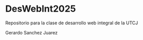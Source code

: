 # DesWebInt2025
Repositorio para la clase de desarrollo web integral de la UTCJ

Gerardo Sanchez Juarez
